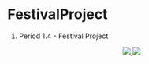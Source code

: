 # FestivalProject

1. Period 1.4 - Festival Project

<div align="center">
 <a href="https://www.diergaardeblijdorp.nl/en/" target="_blank">
  <img src="https://img.shields.io/badge/zoo-blijdorp-blue"/>
 </a>
 <a href="https://github.com/DeanCash" target="_blank">
  <img src="https://img.shields.io/github/followers/DeanCash?color=1C97C7&label=DeanCash&style=social"/>
 </a>   
</div>
